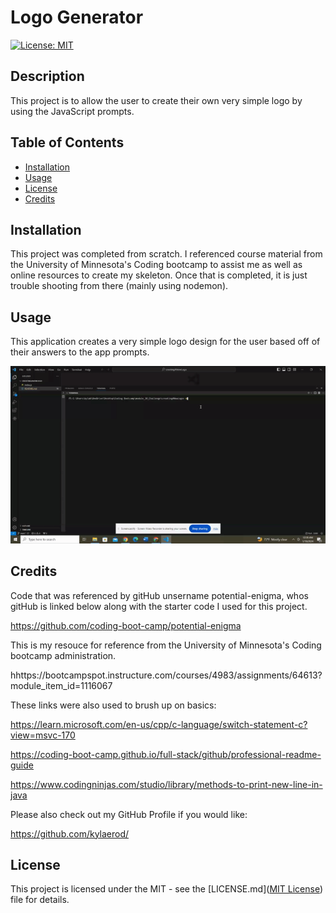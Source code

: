 # Logo Generator

[![License: MIT](https://img.shields.io/badge/License-MIT-yellow.svg)](https://opensource.org/licenses/MIT)

## Description
This project is to allow the user to create their own very simple logo by using the JavaScript prompts.

## Table of Contents
- [Installation](#installation)
- [Usage](#usage)
- [License](#license)
- [Credits](#credits)

## Installation
This project was completed from scratch. I referenced course material from the University of Minnesota's Coding bootcamp to assist me as well as online resources to create my skeleton. Once that is completed, it is just trouble shooting from there (mainly using nodemon).

## Usage
This application creates a very simple logo design for the user based off of their answers to the app prompts.

![Logo Generator App Walkthrough](logoWT.gif)


## Credits
Code that was referenced by gitHub unsername potential-enigma, whos gitHub is linked below along with the starter code I used for this project.

https://github.com/coding-boot-camp/potential-enigma

This is my resouce for reference from the University of Minnesota's Coding bootcamp administration.

hhttps://bootcampspot.instructure.com/courses/4983/assignments/64613?module_item_id=1116067

These links were also used to brush up on basics:

https://learn.microsoft.com/en-us/cpp/c-language/switch-statement-c?view=msvc-170

https://coding-boot-camp.github.io/full-stack/github/professional-readme-guide

https://www.codingninjas.com/studio/library/methods-to-print-new-line-in-java

Please also check out my GitHub Profile if you would like:

https://github.com/kylaerod/

## License

This project is licensed under the MIT - see the [LICENSE.md]([MIT License](https://opensource.org/licenses/MIT)) file for details.
